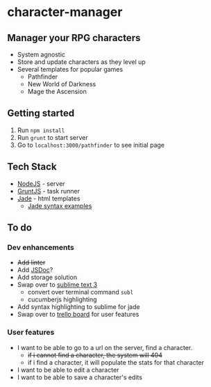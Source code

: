 character-manager
=================

## Manager your RPG characters

* System agnostic 
* Store and update characters as they level up
* Several templates for popular games
  * Pathfinder
  * New World of Darkness
  * Mage the Ascension

## Getting started
1. Run `npm install` 
1. Run `grunt` to start server
1. Go to `localhost:3000/pathfinder` to see initial page
  
## Tech Stack

* [NodeJS](nodejs.org) - server
* [GruntJS](gruntjs.com) - task runner
* [Jade](http://jade-lang.com/) - html templates
  * [Jade syntax examples](http://naltatis.github.io/jade-syntax-docs/)

## To do

### Dev enhancements
* ~~Add linter~~
* Add [JSDoc](http://usejsdoc.org/about-getting-started.html)?
* Add storage solution
* Swap over to [sublime text 3](http://www.sublimetext.com/3)
  * convert over terminal command `subl`
  * cucumberjs highlighting 
* Add syntax highlighting to sublime for jade
* Swap over to [trello board](https://trello.com/) for user features

### User features
* I want to be able to go to a url on the server, find a character.
  * ~~if i cannot find a character, the system will 404~~
  * if i find a character, it will populate the stats for that character
* I want to be able to edit a character
* I want to be able to save a character's edits

